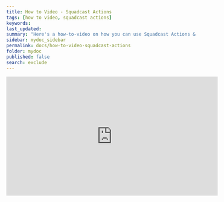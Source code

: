 ```yaml
---
title: How to Video - Squadcast Actions
tags: [how to video, squadcast actions]
keywords: 
last_updated: 
summary: "Here's a how-to-video on how you can use Squadcast Actions & Runbooks for faster incident resolution"
sidebar: mydoc_sidebar
permalink: docs/how-to-video-squadcast-actions
folder: mydoc
published: false
search: exclude
---
```


<iframe width="560" height="315" src="https://www.youtube.com/embed/vM0-BehJtuk?rel=0" frameborder="0" allow="accelerometer; autoplay; encrypted-media; gyroscope; picture-in-picture" allowfullscreen></iframe>